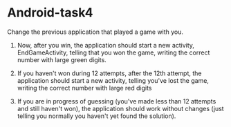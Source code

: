 # Android-task4

Change the previous application that played a game with you.


1. Now, after you win, the application should start a new activity, EndGameActivity, telling that you won the game, writing the correct number with large green digits.


2. If you haven't won during 12 attempts, after the 12th attempt, the application should start a new activity, telling you've lost the game, writing the correct number with large red digits


3. If you are in progress of guessing (you've made less than 12 attempts and still haven't won), the application should work without changes (just telling you normally you haven't yet found the solution).
